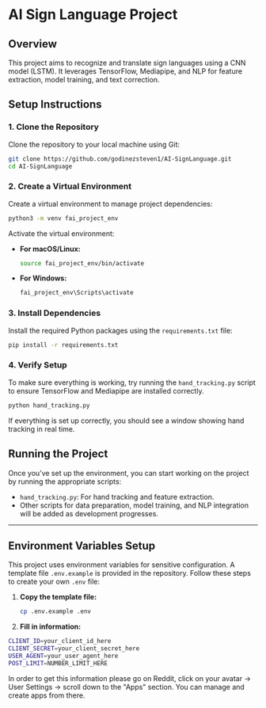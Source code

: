 # AI Sign Language Project

## Overview
This project aims to recognize and translate sign languages using a CNN model (LSTM). It leverages TensorFlow, Mediapipe, and NLP for feature extraction, model training, and text correction.

## Setup Instructions

### 1. Clone the Repository
Clone the repository to your local machine using Git:
```bash
git clone https://github.com/godinezsteven1/AI-SignLanguage.git
cd AI-SignLanguage
```

### 2. Create a Virtual Environment
Create a virtual environment to manage project dependencies:
```bash
python3 -m venv fai_project_env
```

Activate the virtual environment:
- **For macOS/Linux:**
  ```bash
  source fai_project_env/bin/activate
  ```
- **For Windows:**
  ```bash
  fai_project_env\Scripts\activate
  ```

### 3. Install Dependencies
Install the required Python packages using the `requirements.txt` file:
```bash
pip install -r requirements.txt
```

### 4. Verify Setup
To make sure everything is working, try running the `hand_tracking.py` script to ensure TensorFlow and Mediapipe are installed correctly.

```bash
python hand_tracking.py
```

If everything is set up correctly, you should see a window showing hand tracking in real time.

## Running the Project
Once you’ve set up the environment, you can start working on the project by running the appropriate scripts:
- `hand_tracking.py`: For hand tracking and feature extraction.
- Other scripts for data preparation, model training, and NLP integration will be added as development progresses.

------ 
## Environment Variables Setup

This project uses environment variables for sensitive configuration. A template file `.env.example` is provided in the repository. Follow these steps to create your own `.env` file:

1. **Copy the template file:**

   ```bash
   cp .env.example .env
   ```

2. **Fill in information:**
```bash
CLIENT_ID=your_client_id_here
CLIENT_SECRET=your_client_secret_here
USER_AGENT=your_user_agent_here
POST_LIMIT=NUMBER_LIMIT_HERE
```
In order to get this information please go on Reddit, click on your avatar → User Settings → scroll down to the "Apps" section. You can manage and create apps from there.

 
   
